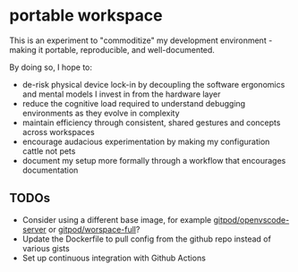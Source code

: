 # portable workspace

This is an experiment to "commoditize" my development environment - making it portable, reproducible, and well-documented.

By doing so, I hope to:

- de-risk physical device lock-in by decoupling the software ergonomics and mental models I invest in from the hardware layer
- reduce the cognitive load required to understand debugging environments as they evolve in complexity
- maintain efficiency through consistent, shared gestures and concepts across workspaces
- encourage audacious experimentation by making my configuration cattle not pets
- document my setup more formally through a workflow that encourages documentation

## TODOs

- Consider using a different base image, for example [gitpod/openvscode-server](https://github.com/gitpod-io/openvscode-server/) or [gitpod/worspace-full](https://github.com/gitpod-io/workspace-images)?
- Update the Dockerfile to pull config from the github repo instead of various gists
- Set up continuous integration with Github Actions
